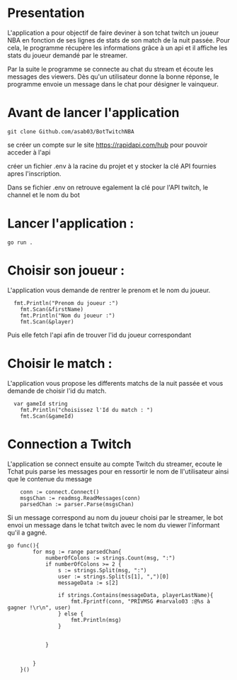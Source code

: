# Presentation 

L'application a pour objectif de faire deviner à son tchat twitch un joueur NBA en fonction de ses lignes de stats de son match de la nuit passée.
Pour cela, le programme récupère les informations grâce à un api et il affiche les stats du joueur demandé par le streamer.

Par la suite le programme se connecte au chat du stream et écoute les messages des viewers. Dès qu'un utilisateur donne la bonne réponse, le programme envoie un message dans le chat pour désigner le vainqueur.

# Avant de lancer l'application

```
git clone Github.com/asab03/BotTwitchNBA
```
se créer un compte sur le site https://rapidapi.com/hub pour pouvoir acceder à l'api

créer un fichier .env à la racine du projet et y stocker la clé API fournies apres l'inscription. 

Dans se fichier .env on retrouve egalement la clé pour l'API twitch, le channel et le nom du bot

# Lancer l'application :

```go run .```


# Choisir son joueur :

L'application vous demande de rentrer le prenom et le nom du joueur. 

```
  fmt.Println("Prenom du joueur :")
	fmt.Scan(&firstName)
	fmt.Println("Nom du joueur :")
	fmt.Scan(&player)
```

Puis elle fetch l'api afin de trouver l'id du joueur correspondant


# Choisir le match :

L'application vous propose les differents matchs de la nuit passée et vous demande de choisir l'id du match. 

```
  var gameId string
	fmt.Println("choisissez l'Id du match : ")
	fmt.Scan(&gameId)
```

# Connection a Twitch 

L'application se connect ensuite au compte Twitch du streamer, ecoute le Tchat puis parse les messages pour en ressortir le nom de ll'utilisateur ainsi que le contenue du message

```
    conn := connect.Connect()
    msgsChan := readmsg.ReadMessages(conn)
    parsedChan := parser.Parse(msgsChan)
```


Si un message correspond au nom du joueur choisi par le streamer, le bot envoi un message dans le tchat twitch avec le nom du viewer l'informant qu'il a gagné.

```
go func(){
        for msg := range parsedChan{
            numberOfColons := strings.Count(msg, ":")
            if numberOfColons >= 2 {
				s := strings.Split(msg, ":")
				user := strings.Split(s[1], ",")[0]
				messageData := s[2]
				
				if strings.Contains(messageData, playerLastName){
			        fmt.Fprintf(conn, "PRIVMSG #narvalo03 :@%s à gagner !\r\n", user)
				} else {
                    fmt.Println(msg)
                }			
				
				
			}
            
            
        }
    }()
```
